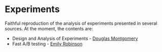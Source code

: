 # Experiments

Faithful reproduction of the analysis of experiments presented in several sources. 
At the moment, the contents are:

 - Design and Analysis of Experiments - [Douglas Montgomery](https://www.amazon.com/Design-Analysis-Experiments-Douglas-Montgomery/dp/1118146921/ref=sr_1_6?ie=UTF8&qid=1518082040&sr=8-6&keywords=douglas+montgomery)
 - Fast A/B testing - [Emily Robinson](https://robinsones.github.io/Making-R-Code-Faster-A-Case-Study/)
 
 